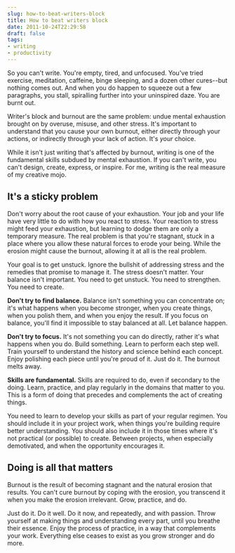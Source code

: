 ```yaml
---
slug: how-to-beat-writers-block
title: How to beat writers block
date: 2011-10-24T22:29:58
draft: false
tags:
- writing
- productivity
---
```


So you can't write. You're empty, tired, and unfocused. You've tried exercise, meditation, caffeine, binge sleeping, and a
dozen other cures--but nothing comes out. And when you do happen to squeeze out a few paragraphs, you stall, spiralling
further into your uninspired daze. You are burnt out.

Writer's block and burnout are the same problem: undue mental exhaustion brought on by overuse, misuse, and other stress. It's
important to understand that you cause your own burnout, either directly through your actions, or indirectly through your lack
of action. It's *your* choice.

While it isn't just writing that's affected by burnout, writing is one of the fundamental skills subdued by mental exhaustion.
If you can't write, you can't design, create, express, or inspire. For me, writing is the real measure of my creative mojo.

## It's a sticky problem

Don't worry about the root cause of your exhaustion. Your job and your life have very little to do with how you react to
stress. Your reaction to stress might feed your exhaustion, but learning to dodge them are only a temporary measure. The
real problem is that you're stagnant, stuck in a place where you allow these natural forces to erode your being. While the
erosion might cause the burnout, allowing it at all is the real problem.

Your goal is to get unstuck. Ignore the bullshit of addressing stress and the remedies that promise to manage it. The stress
doesn't matter. Your balance isn't important. You need to get unstuck. You need to strengthen. You need to create.

**Don't try to find balance.** Balance isn't something you can concentrate on; it's what happens when you become stronger,
when you create things, when you polish them, and when you enjoy the result. If you focus on balance, you'll find it impossible
to stay balanced at all. Let balance happen.

**Don't try to focus.** It's not something you can do directly, rather it's what happens when you do. Build something. Learn
to perform each step well. Train yourself to understand the history and science behind each concept. Enjoy polishing each
piece until you're proud of it. Just do it. The burnout melts away.

**Skills are fundamental.** Skills are required to do, even if secondary to the doing. Learn, practice, and play regularly
in the domains that matter to you. This is a form of doing that precedes and complements the act of creating things.

You need to learn to develop your skills as part of your regular regimen. You should include it in your project work, when
things you're building require better understanding. You should also include it in those times where it's not practical (or
possible) to create. Between projects, when especially demotivated, and when the opportunity encourages it.

## Doing is all that matters

Burnout is the result of becoming stagnant and the natural erosion that results. You can't cure burnout by coping with the
erosion, you transcend it when you make the erosion irrelevant. Grow, practice, and do.

Just do it. Do it well. Do it now, and repeatedly, and with passion. Throw yourself at making things and understanding every
part, until you breathe their essence. Enjoy the process of practice, in a way that complements your work. Everything else
ceases to exist as you grow stronger and do more.
